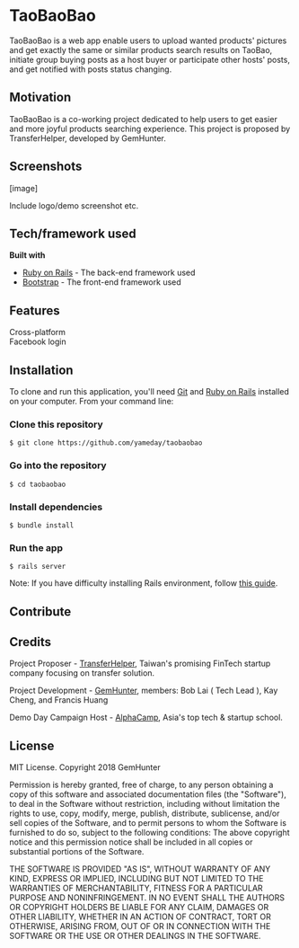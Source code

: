# TaoBaoBao 

TaoBaoBao is a web app enable users to upload wanted products' pictures and get exactly the same or similar products search results on TaoBao, initiate group buying posts as a host buyer or participate other hosts' posts, and get notified with posts status changing. 

## Motivation

TaoBaoBao is a co-working project dedicated to help users to get easier and more joyful products searching experience. This project is proposed by TransferHelper, developed by GemHunter. 

## Screenshots

[image]

Include logo/demo screenshot etc.

## Tech/framework used

**Built with**

* [Ruby on Rails](http://rubyonrails.org/) - The back-end framework used
* [Bootstrap](https://getbootstrap.com/) - The front-end framework used

## Features

Cross-platform  
Facebook login

## Installation

To clone and run this application, you'll need [Git](https://git-scm.com/) and [Ruby on Rails](http://rubyonrails.org/) installed on your computer. From your command line:


### Clone this repository
```
$ git clone https://github.com/yameday/taobaobao
```
### Go into the repository
```
$ cd taobaobao
```
### Install dependencies
```
$ bundle install
```
### Run the app
```
$ rails server
```

Note: If you have difficulty installing Rails environment, follow [this guide](http://installrails.com/).

## Contribute


## Credits

Project Proposer - [TransferHelper](https://www.transferhelper.com.tw/), Taiwan's promising FinTech startup company focusing on transfer solution.

Project Development - [GemHunter](), members: Bob Lai ( Tech Lead ), Kay Cheng, and Francis Huang

Demo Day Campaign Host - [AlphaCamp](https://tw.alphacamp.co/), Asia's top tech & startup school.

## License

MIT License. Copyright 2018 GemHunter

Permission is hereby granted, free of charge, to any person obtaining a copy of this software and associated documentation files (the "Software"), to deal in the Software without restriction, including without limitation the rights to use, copy, modify, merge, publish, distribute, sublicense, and/or sell copies of the Software, and to permit persons to whom the Software is furnished to do so, subject to the following conditions:
The above copyright notice and this permission notice shall be included in all copies or substantial portions of the Software.

THE SOFTWARE IS PROVIDED "AS IS", WITHOUT WARRANTY OF ANY KIND, EXPRESS OR IMPLIED, INCLUDING BUT NOT LIMITED TO THE WARRANTIES OF MERCHANTABILITY, FITNESS FOR A PARTICULAR PURPOSE AND NONINFRINGEMENT. IN NO EVENT SHALL THE AUTHORS OR COPYRIGHT HOLDERS BE LIABLE FOR ANY CLAIM, DAMAGES OR OTHER LIABILITY, WHETHER IN AN ACTION OF CONTRACT, TORT OR OTHERWISE, ARISING FROM, OUT OF OR IN CONNECTION WITH THE SOFTWARE OR THE USE OR OTHER DEALINGS IN THE SOFTWARE.

